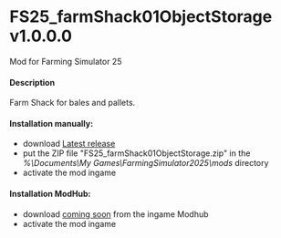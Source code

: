 # FS25_farmShack01ObjectStorage v1.0.0.0
Mod for Farming Simulator 25

#### Description
Farm Shack for bales and pallets.

#### Installation manually:
* download [Latest release](https://github.com/johnwayne1930/FS25_farmShack01ObjectStorage/releases/latest)
* put the ZIP file "FS25_farmShack01ObjectStorage.zip" in the  
_%\Documents\My Games\FarmingSimulator2025\mods_ directory
* activate the mod ingame

#### Installation ModHub:
* download [coming soon](#) from the ingame Modhub
* activate the mod ingame
